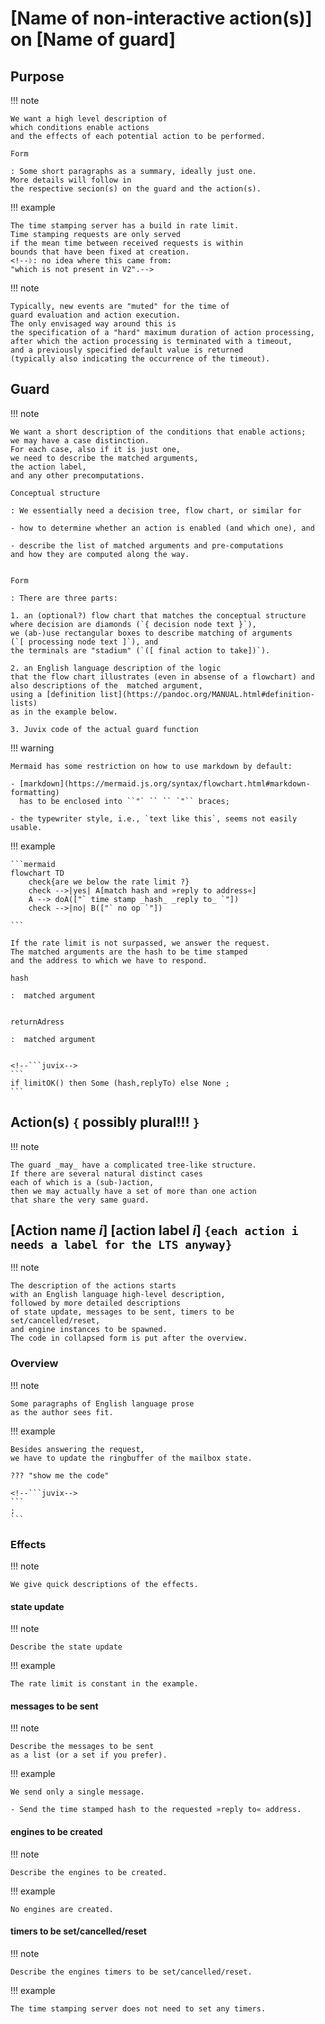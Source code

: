 # [Name of non-interactive action(s)] on [Name of guard]

## Purpose

!!! note

	We want a high level description of
	which conditions enable actions
	and the effects of each potential action to be performed.
	
	Form
	
	: Some short paragraphs as a summary, ideally just one. 
	More details will follow in 
	the respective secion(s) on the guard and the action(s).

!!! example

	The time stamping server has a build in rate limit.
	Time stamping requests are only served
	if the mean time between received requests is within 
	bounds that have been fixed at creation.
	<!--ᚦ: no idea where this came from:
	"which is not present in V2".-->

!!! note

	Typically, new events are "muted" for the time of 
	guard evaluation and action execution.
	The only envisaged way around this is 
	the specification of a "hard" maximum duration of action processing,
	after which the action processing is terminated with a timeout,
	and a previously specified default value is returned 
	(typically also indicating the occurrence of the timeout).
	
## Guard

!!! note

	We want a short description of the conditions that enable actions;
	we may have a case distinction.
	For each case, also if it is just one,
	we need to describe the matched arguments,
	the action label, 
	and any other precomputations.

	Conceptual structure
	
	: We essentially need a decision tree, flow chart, or similar for 
	
	- how to determine whether an action is enabled (and which one), and
	
	- describe the list of matched arguments and pre-computations 
	and how they are computed along the way.


	Form
	
	: There are three parts: 
	
	1. an (optional?) flow chart that matches the conceptual structure
	where decision are diamonds (`{ decision node text }`), 
	we (ab-)use rectangular boxes to describe matching of arguments
	(`[ processing node text ]`), and 
	the terminals are "stadium" (`([ final action to take])`).

	2. an English language description of the logic
	that the flow chart illustrates (even in absense of a flowchart) and
	also descriptions of the  matched argument,
	using a [definition list](https://pandoc.org/MANUAL.html#definition-lists)
	as in the example below.
	
	3. Juvix code of the actual guard function

!!! warning

	Mermaid has some restriction on how to use markdown by default: 

    - [markdown](https://mermaid.js.org/syntax/flowchart.html#markdown-formatting)
	  has to be enclosed into ``"` ‌`` ``‌ `"`` braces;
	
	- the typewriter style, i.e., `text like this`, seems not easily usable.

<!--ᚦ: [let's keep this one/three lines of Chris's here, just in case]
Guards can provide information (similar to pattern-matching) which can then be used in the action. Each guard should come with a specified type `LocalData -> Maybe<T>` where `T` is the data that the guard will bind (pattern-match) out of the local data if (and only if) it matches.
-->

!!! example

	```mermaid
	flowchart TD
		check{are we below the rate limit ?}
		check -->|yes| A[match hash and »reply to address«]
	    A --> doA(["` time stamp _hash_ _reply to_ `"])
		check -->|no| B(["` no op `"])
		
	```

	If the rate limit is not surpassed, we answer the request.
	The matched arguments are the hash to be time stamped
	and the address to which we have to respond. 
	
	hash
	
	:  matched argument
	
	
	returnAdress
	
	:  matched argument
		

	<!--```juvix-->
    ```
	if limitOK() then Some (hash,replyTo) else None ;
	```

## Action(s) `{` possibly plural!!! `}`

!!! note

	The guard _may_ have a complicated tree-like structure.
	If there are several natural distinct cases 
	each of which is a (sub-)action,
	then we may actually have a set of more than one action
	that share the very same guard.
	
	
 <!--!!! example
¶
	There is always the `no op` opeartion as default,
	which just drops the message.
-->

## [Action name $i$] [action label $i$] `{each action i needs a label for the LTS anyway}`

!!! note 
	
	The description of the actions starts 
	with an English language high-level description,
	followed by more detailed descriptions
	of state update, messages to be sent, timers to be set/cancelled/reset,
	and engine instances to be spawned.
	The code in collapsed form is put after the overview.

### Overview

!!! note

	Some paragraphs of English language prose
	as the author sees fit.

!!! example

	Besides answering the request,
	we have to update the ringbuffer of the mailbox state.

    ??? "show me the code"
	
	<!--```juvix-->
    ```
	;
	```

<!-- ᚦdon't think we need this any more
!!! todo

	simple juvix code example of client server
-->	
	

### Effects

!!! note

	We give quick descriptions of the effects.

#### state update

!!! note

	Describe the state update
	
!!! example

	The rate limit is constant in the example.

#### messages to be sent

!!! note

	Describe the messages to be sent
	as a list (or a set if you prefer).
	
!!! example

	We send only a single message. 
	
	- Send the time stamped hash to the requested »reply to« address.
	
#### engines to be created

!!! note

	Describe the engines to be created.

!!! example

	No engines are created.

#### timers to be set/cancelled/reset 

!!! note

	Describe the engines timers to be set/cancelled/reset.
	
!!! example

	The time stamping server does not need to set any timers.
	
